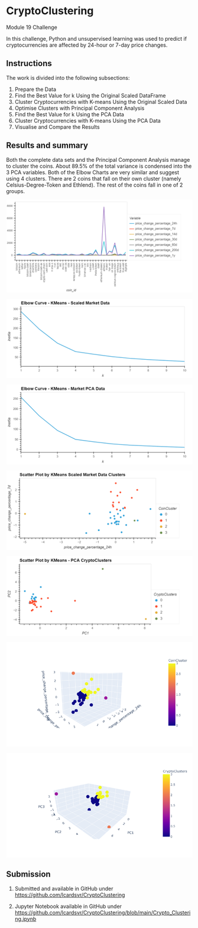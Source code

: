 # CryptoClustering
Module 19 Challenge

In this challenge, Python and unsupervised learning  was used to predict if cryptocurrencies are affected by 24-hour or 7-day price changes.

## Instructions
The work is divided into the following subsections:

1. Prepare the Data
2. Find the Best Value for k Using the Original Scaled DataFrame
3. Cluster Cryptocurrencies with K-means Using the Original Scaled Data
4. Optimise Clusters with Principal Component Analysis
5. Find the Best Value for k Using the PCA Data
6. Cluster Cryptocurrencies with K-means Using the PCA Data
7. Visualise and Compare the Results

## Results and summary

Both the complete data sets and the Principal Component Analysis manage to cluster the coins. About 89.5% of the total variance is condensed into the 3 PCA variables. Both of the Elbow Charts are very similar and suggest using 4 clusters. There are 2 coins that fall on their own cluster (namely Celsius-Degree-Token and Ethlend). The rest of the coins fall in one of 2 groups.


![image](/Price_Changes_Coins.png)

![image](/Elbow_Curve_Full.png)

![image](/Elbow_Curve_PCA.png)

![image](/ScatterPlot_Full.png)

![image](/ScatterPlot_PCA.png)

![image](/ScatterPlot_Full_3D.png)

![image](/ScatterPlot_PCA_3D.png)


## Submission

1. Submitted and available in GitHub under https://github.com/lcardsvr/CryptoClustering

2. Jupyter Notebook available in GitHub under https://github.com/lcardsvr/CryptoClustering/blob/main/Crypto_Clustering.ipynb


